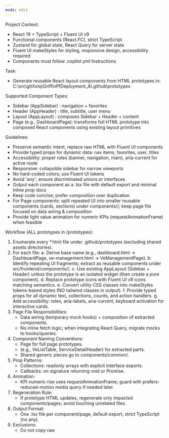 ```yaml
---
mode: edit
---
```


Project Context:
- React 19 + TypeScript + Fluent UI v9
- Functional components (React.FC), strict TypeScript
- Zustand for global state, React Query for server state
- Fluent UI makeStyles for styling, responsive design, accessibility required
- Components must follow .copilot.yml Instructions

Task:
- Generate reusable React layout components from HTML prototypes in: C:\src\gitXxtq\GriffinPfDeployment_AI\.github\prototypes

Supported Component Types:
- Sidebar (AppSidebar) : navigation + favorites
- Header (AppHeader) : title, subtitle, user menu
- Layout (AppLayout) : composes Sidebar + Header + content
- Page (e.g., DashboardPage): transforms full HTML prototype into composed React components using existing layout primitives

Guidelines:
- Preserve semantic intent, replace raw HTML with Fluent UI components
- Provide typed props for dynamic data: nav items, favorites, user, titles
- Accessibility: proper roles (banner, navigation, main), aria-current for active route
- Responsive: collapsible sidebar for narrow viewports
- No hard-coded colors; use Fluent UI tokens
- Avoid 'any'; ensure discriminated unions or interfaces
- Output each component as a .tsx file with default export and minimal inline prop docs
- Keep code concise; prefer composition over duplication
- For Page components: split repeated UI into smaller reusable components (cards, sections) under components/<page>/; keep page file focused on data wiring & composition
- Provide light value animation for numeric KPIs (requestAnimationFrame) when feasible

Workflow (ALL prototypes in /prototypes):
1. Enumerate every *.html file under .github/prototypes (excluding shared assets directories).
2. For each file:
   a. Derive base name (e.g., dashboard.html -> DashboardPage, ve-management.html -> VeManagementPage).
   b. Identify repeating UI fragments; extract as reusable components under src/frontend/components/<segment>/.
   c. Use existing AppLayout (Sidebar + Header) unless the prototype is an isolated widget (then create a pure component).
   d. Replace prototype icons with Fluent UI v9 icons matching semantics.
   e. Convert utility CSS classes into makeStyles tokens-based styles (NO tailwind classes in output).
   f. Provide typed props for all dynamic text, collections, counts, and action handlers.
   g. Add accessibility: roles, aria-labels, aria-current, keyboard activation for interactive cards.
3. Page File Responsibilities:
   - Data wiring (temporary mock hooks) + composition of extracted components.
   - No inline fetch logic; when integrating React Query, migrate mocks to hooks/queries.
4. Component Naming Conventions:
   - <Base>Page for full page prototypes.
   - <Domain><Element> (e.g., VeListTable, ServiceDetailHeader) for extracted parts.
   - Shared generic pieces go to components/common/.
5. Prop Patterns:
   - Collections: readonly arrays with explicit interface exports.
   - Callbacks: on<Action> signature returning void or Promise<void>.
6. Animation:
   - KPI numeric rise uses requestAnimationFrame; guard with prefers-reduced-motion media query if needed later.
7. Regeneration Rule:
   - If prototype HTML updates, regenerate only impacted components/pages; avoid touching unrelated files.
8. Output Format:
   - One .tsx file per component/page, default export, strict TypeScript (no any).
9. Exclusions:
   - Do not copy raw <script> blocks; translate logic into React hooks.
   - Do not embed global window mutations.

Generation Phases (execute strictly in order):

Phase 0: Bootstrap Running Project (must succeed before any component/page generation)
- Create minimal runnable React 19 + Vite + TypeScript scaffold
  * Files: package.json, tsconfig.json, vite.config.ts, index.html, src/frontend/main.tsx (or main entry), src/frontend/App.tsx, theme/fluentTheme.ts, AppRouter.tsx
  * Include FluentProvider + QueryClientProvider + BrowserRouter + ErrorBoundary
  * Add placeholder routes (e.g., /health) returning a simple div so dev server proves working
  * Add a README bootstrap snippet (optional) or inline comment in prompt describing start commands
  * Ensure npm install --legacy-peer-deps && npm run dev launches without runtime errors or missing deps
- Success Criteria: Visiting / shows redirect or baseline page without console errors
- Directory Exclusions (apply to all phases): node_modules, dist, build, coverage, .turbo, .vite, .cache (never traverse or generate inside)

Phase 1: Core Layout Components
- Implement AppSidebar, AppHeader, AppLayout with strict typed props (already defined patterns)
- Provide responsive collapse + aria attributes
- No business logic; only structural + styling via makeStyles

Phase 2: Page Transformations (per Prototype → Page Mapping)
- For each prototype HTML, generate its Page component using existing layout primitives
- Extract reusable subcomponents (cards, tables, filters) into domain folders (dashboard/, ve/, service/, history/)
- Replace prototype scripts with React state + hooks (mock data only)

Phase 3: Data Abstraction & Mocks
- Centralize mock domain data (e.g., mock-data.json or typed module) and lightweight hooks (useDashboardData, useVeList, etc.)
- Prepare hook signatures for later React Query integration (return shape: { data, isLoading, error })

Phase 4: Interaction & Accessibility Hardening
- Keyboard support for cards (Enter/Space)
- aria-live for notifications (if added later)
- Reduced-motion guard for animations (prefers-reduced-motion)

Phase 5: Progressive Enhancement
- Introduce Zustand slices (auth, layout state) placeholders
- Introduce query keys & skeleton placeholders (no real fetch yet)
- Add error boundaries per route (optional)

Failure Handling:
- If Phase 0 not complete, do NOT proceed to later phases.
- Regenerate only failing phase artifacts; earlier successful phases remain untouched.

Scaffold Checklist (Phase 0):
[ ] package.json with react, react-dom, @fluentui/react-components, @tanstack/react-query, react-router-dom, vite, @vitejs/plugin-react
[ ] tsconfig.json strict settings
[ ] vite.config.ts with @vitejs/plugin-react
[ ] index.html with #root and module script to main.tsx
[ ] main.tsx mounts <App />
[ ] App.tsx wraps providers & ErrorBoundary (no nested BrowserRouter duplication later)
[ ] AppRouter.tsx includes at least /dashboard placeholder route early
[ ] Dev server runs: npm install --legacy-peer-deps && npm run dev (documented)
[ ] Console free of missing module errors

Upgrade Path Notes:
- Replace mock arrays with React Query queries (Phase 3→ later) without altering component props.
- Convert direct navigation placeholders to use useNavigate from react-router.
- Introduce role-based guard HOC or component wrapper when auth available.

Modification Ordering Rule:
- Always update / add scaffolding before referencing new components.
- When adding a component referenced by multiple pages, generate the component file first, then adjust pages.

Regeneration Triggers:
- Prototype structural HTML change → regenerate only affected page + related extracted components
- Design token / theme change → update theme/fluentTheme.ts only
- Navigation schema change → update AppSidebar props mapping + AppRouter

Post-Generation Run Steps:
1. Ensure pages registered in AppRouter.tsx
2. Install deps: npm install --legacy-peer-deps   (DO NOT append other words on same line)
   - To start dev server: npm run dev
   - Correct chaining example: npm install --legacy-peer-deps && npm run dev
   - If you accidentally ran "npm install --legacy-peer-deps npm run dev", delete node_modules and package-lock.json then reinstall.
3. Verify each route renders without console errors
4. Replace mock hooks with React Query integrations incrementally

Prototype → Page Mapping:
- dashboard.html -> /dashboard -> DashboardPage
- ve-management.html -> /ves -> VeManagementPage
- ve-detail.html -> /ve/:name -> VeDetailPage
- service-in-ve.html -> /ve/:ve/service/:service -> VeServiceInVePage
- services-management.html -> /services -> ServicesManagementPage
- service-detail.html -> /service/:id -> ServiceDetailPage
- deployment-history.html -> /deployments -> DeploymentHistoryPage
- login.html -> /login -> LoginPage
- NOTE: Replaced ve-service-overview.html with service-in-ve.html for clarity.

Phase 0 Implementation Plan (Pending – requires permission to add new files):
1. Files to create (root-relative):
   - /src/frontend/package.json (scripts: dev, build, lint; deps: react@19, react-dom, @fluentui/react-components, @tanstack/react-query, react-router-dom, zustand, zod, react-hook-form)
   - /src/frontend/tsconfig.json (strict true, jsx: react-jsx, moduleResolution: node16/bundler)
   - /src/frontend/vite.config.ts (ESM, @vitejs/plugin-react)
   - /src/frontend/index.html (#root mount)
   - /src/frontend/src/main.tsx (mount providers)
   - /src/frontend/src/App.tsx (ErrorBoundary + AppRouter)
   - /src/frontend/src/AppRouter.tsx (BrowserRouter + routes: /login, /dashboard, /ves, /ve/:name, /ve/:ve/service/:service, /services, /service/:id, /deployments; temporary placeholders)
   - /src/frontend/src/theme/fluentTheme.ts (FluentProvider custom theme)
   - /src/frontend/src/components/layout/AppSidebar.tsx
   - /src/frontend/src/components/layout/AppHeader.tsx
   - /src/frontend/src/components/layout/AppLayout.tsx
   - /src/frontend/src/store/layout.ts (Zustand slice placeholder: sidebarCollapsed)
   - /src/frontend/src/store/auth.ts (auth role placeholder)
   - /src/frontend/src/hooks/usePrefersReducedMotion.ts
   - /src/frontend/src/hooks/queries/ (empty index placeholder for Phase 3)
   - /src/frontend/src/types/navigation.ts (Nav item + favorite types)
2. Initial Routes return simple <div> placeholders; no prototype logic yet (ensures dev server runs clean).
3. After scaffold confirms (npm install --legacy-peer-deps && npm run dev) proceed to Phase 1 layout components (Sidebar/Header/Layout) then Phase 2 page transformations.
4. No business logic; only structural + accessibility (roles: navigation, banner, main; aria-current for active link).

Prototype Enumeration (for Phase 2 mapping confirmation):
- dashboard.html -> DashboardPage (/dashboard)
- ve-management.html -> VeManagementPage (/ves)
- ve-detail.html -> VeDetailPage (/ve/:name)
- service-in-ve.html -> VeServiceInVePage (/ve/:ve/service/:service)
- services-management.html -> ServicesManagementPage (/services)
- service-detail.html -> ServiceDetailPage (/service/:id)
- deployment-history.html -> DeploymentHistoryPage (/deployments)
- login.html -> LoginPage (/login)

Awaiting Instruction:
Please confirm: "Proceed with Phase 0 scaffold" so new files can be generated. Once confirmed, I will output each new file in separate code blocks per project conventions.

Regeneration / Safety:
- Will not modify existing prototype HTML files until scaffold + core layout components exist.
- Subsequent responses will keep changes minimal and grouped per file as required.

NOTE: Renamed ve-service-detail.html to ve-service-overview.html for clarity.
Update any remaining references during Phase 2 component generation.

